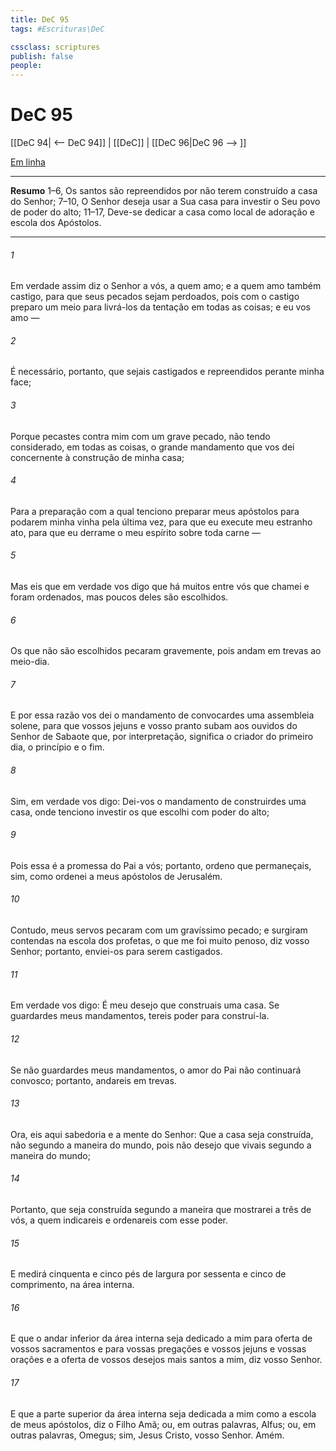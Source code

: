 ```yaml
---
title: DeC 95
tags: #Escrituras\DeC

cssclass: scriptures
publish: false
people:
---
```


# DeC 95
[[DeC 94| <-- DeC 94]] | [[DeC]] | [[DeC 96|DeC 96 --> ]]

[Em linha](https://churchofjesuschrist.org/study/scriptures/dc-testament/dc/95?lang=por)

---
__Resumo__
1–6, Os santos são repreendidos por não terem construído a casa do Senhor; 7–10, O Senhor deseja usar a Sua casa para investir o Seu povo de poder do alto; 11–17, Deve-se dedicar a casa como local de adoração e escola dos Apóstolos.

---
###### 1 
Em verdade assim diz o Senhor a vós, a quem amo; e a quem amo também castigo, para que seus pecados sejam perdoados, pois com o castigo preparo um meio para livrá-los da tentação em todas as coisas; e eu vos amo —

###### 2 
É necessário, portanto, que sejais castigados e repreendidos perante minha face;

###### 3 
Porque pecastes contra mim com um grave pecado, não tendo considerado, em todas as coisas, o grande mandamento que vos dei concernente à construção de minha casa;

###### 4 
Para a preparação com a qual tenciono preparar meus apóstolos para podarem minha vinha pela última vez, para que eu execute meu estranho ato, para que eu derrame o meu espírito sobre toda carne —

###### 5 
Mas eis que em verdade vos digo que há muitos entre vós que chamei e foram ordenados, mas poucos deles são escolhidos.

###### 6 
Os que não são escolhidos pecaram gravemente, pois andam em trevas ao meio-dia.

###### 7 
E por essa razão vos dei o mandamento de convocardes uma assembleia solene, para que vossos jejuns e vosso pranto subam aos ouvidos do Senhor de Sabaote que, por interpretação, significa o criador do primeiro dia, o princípio e o fim.

###### 8 
Sim, em verdade vos digo: Dei-vos o mandamento de construirdes uma casa, onde tenciono investir os que escolhi com poder do alto;

###### 9 
Pois essa é a promessa do Pai a vós; portanto, ordeno que permaneçais, sim, como ordenei a meus apóstolos de Jerusalém.

###### 10 
Contudo, meus servos pecaram com um gravíssimo pecado; e surgiram contendas na escola dos profetas, o que me foi muito penoso, diz vosso Senhor; portanto, enviei-os para serem castigados.

###### 11 
Em verdade vos digo: É meu desejo que construais uma casa. Se guardardes meus mandamentos, tereis poder para construí-la.

###### 12 
Se não guardardes meus mandamentos, o amor do Pai não continuará convosco; portanto, andareis em trevas.

###### 13 
Ora, eis aqui sabedoria e a mente do Senhor: Que a casa seja construída, não segundo a maneira do mundo, pois não desejo que vivais segundo a maneira do mundo;

###### 14 
Portanto, que seja construída segundo a maneira que mostrarei a três de vós, a quem indicareis e ordenareis com esse poder.

###### 15 
E medirá cinquenta e cinco pés de largura por sessenta e cinco de comprimento, na área interna.

###### 16 
E que o andar inferior da área interna seja dedicado a mim para oferta de vossos sacramentos e para vossas pregações e vossos jejuns e vossas orações e a oferta de vossos desejos mais santos a mim, diz vosso Senhor.

###### 17 
E que a parte superior da área interna seja dedicada a mim como a escola de meus apóstolos, diz o Filho Amã; ou, em outras palavras, Alfus; ou, em outras palavras, Omegus; sim, Jesus Cristo, vosso Senhor. Amém.

